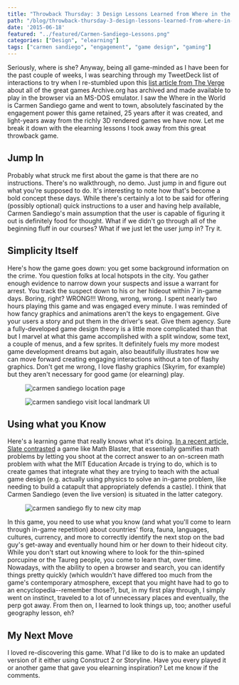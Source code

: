 ```yaml
---
title: "Throwback Thursday: 3 Design Lessons Learned from Where in the World is Carmen Sandiego"
path: "/blog/throwback-thursday-3-design-lessons-learned-from-where-in-the-world-is-carmen-sandiego"
date: '2015-06-18'
featured: "../featured/Carmen-Sandiego-Lessons.png"
categories: ["Design", "elearning"]
tags: ["carmen sandiego", "engagement", "game design", "gaming"]
---
```


Seriously, where is she? Anyway, being all game-minded as I have been for the past couple of weeks, I was searching through my TweetDeck list of interactions to try when I re-stumbled upon this [list article from The Verge](http://www.theverge.com/2015/1/5/7496855/internet-archive-ms-dos-emulator) about all of the great games Archive.org has archived and made available to play in the browser via an MS-DOS emulator. I saw the Where in the World is Carmen Sandiego game and went to town, absolutely fascinated by the engagement power this game retained, 25 years after it was created, and light-years away from the richly 3D rendered games we have now. Let me break it down with the elearning lessons I took away from this great throwback game.

## Jump In

Probably what struck me first about the game is that there are no instructions. There's no walkthrough, no demo. Just jump in and figure out what you're supposed to do. It's interesting to note how that's become a bold concept these days. While there's certainly a lot to be said for offering (possibly optional) quick instructions to a user and having help available, Carmen Sandiego's main assumption that the user is capable of figuring it out is definitely food for thought. What if we didn't go through all of the beginning fluff in our courses? What if we just let the user jump in? Try it.

## Simplicity Itself

Here's how the game goes down: you get some background information on the crime. You question folks at local hotspots in the city. You gather enough evidence to narrow down your suspects and issue a warrant for arrest. You track the suspect down to his or her hideout within 7 in-game days. Boring, right? WRONG!!! Wrong, wrong, wrong. I spent nearly two hours playing this game and was engaged every minute. I was reminded of how fancy graphics and animations aren't the keys to engagement. Give your users a story and put them in the driver's seat. Give them agency. Sure a fully-developed game design theory is a little more complicated than that but I marvel at what this game accomplished with a split window, some text, a couple of menus, and a few sprites. It definitely fuels my more modest game development dreams but again, also beautifully illustrates how we can move forward creating engaging interactions without a ton of flashy graphics. Don't get me wrong, I love flashy graphics (Skyrim, for example) but they aren't necessary for good game (or elearning) play.

<figure>
  <img
    sizes="(max-width: 810px) 100vw, 810px"
    srcset="https://res.cloudinary.com/dhdaswa6t/image/upload/f_auto,q_60,w_203/v1530396697/blog/CarmenSandiego1.png 203w,
            https://res.cloudinary.com/dhdaswa6t/image/upload/f_auto,q_60,w_405/v1530396697/blog/CarmenSandiego1.png 405w,
            https://res.cloudinary.com/dhdaswa6t/image/upload/f_auto,q_60,w_810/v1530396697/blog/CarmenSandiego1.png 810w,
            https://res.cloudinary.com/dhdaswa6t/image/upload/f_auto,q_60,w_1215/v1530396697/blog/CarmenSandiego1.png 1215w"
    src="https://res.cloudinary.com/dhdaswa6t/image/upload/f_auto,q_60,w_810/v1530396697/blog/CarmenSandiego1.png"
    alt="carmen sandiego location page" />
</figure>

<figure>
  <img
    sizes="(max-width: 810px) 100vw, 810px"
    srcset="https://res.cloudinary.com/dhdaswa6t/image/upload/f_auto,q_60,w_203/v1530396697/blog/CarmenSandiego3.png 203w,
            https://res.cloudinary.com/dhdaswa6t/image/upload/f_auto,q_60,w_405/v1530396697/blog/CarmenSandiego3.png 405w,
            https://res.cloudinary.com/dhdaswa6t/image/upload/f_auto,q_60,w_810/v1530396697/blog/CarmenSandiego3.png 810w,
            https://res.cloudinary.com/dhdaswa6t/image/upload/f_auto,q_60,w_1215/v1530396697/blog/CarmenSandiego3.png 1215w"
    src="https://res.cloudinary.com/dhdaswa6t/image/upload/f_auto,q_60,w_810/v1530396697/blog/CarmenSandiego3.png"
    alt="carmen sandiego visit local landmark UI" />
</figure>

## Using what you Know

Here's a learning game that really knows what it's doing. [In a recent article, Slate contrasted](http://www.slate.com/articles/technology/future_tense/2015/04/mit_s_education_arcade_promotes_games_not_gamification_in_schools.html?wpsrc=sh_all_dt_tw_top) a game like Math Blaster, that essentially gamifies math problems by letting you shoot at the correct answer to an on-screen math problem with what the MIT Education Arcade is trying to do, which is to create games that integrate what they are trying to teach with the actual game design (e.g. actually using physics to solve an in-game problem, like needing to build a catapult that appropriately defends a castle). I think that Carmen Sandiego (even the live version) is situated in the latter category.

<figure>
  <img
    sizes="(max-width: 810px) 100vw, 810px"
    srcset="https://res.cloudinary.com/dhdaswa6t/image/upload/f_auto,q_60,w_203/v1530396697/blog/CarmenSandiego2.png 203w,
            https://res.cloudinary.com/dhdaswa6t/image/upload/f_auto,q_60,w_405/v1530396697/blog/CarmenSandiego2.png 405w,
            https://res.cloudinary.com/dhdaswa6t/image/upload/f_auto,q_60,w_810/v1530396697/blog/CarmenSandiego2.png 810w,
            https://res.cloudinary.com/dhdaswa6t/image/upload/f_auto,q_60,w_1215/v1530396697/blog/CarmenSandiego2.png 1215w"
    src="https://res.cloudinary.com/dhdaswa6t/image/upload/f_auto,q_60,w_810/v1530396697/blog/CarmenSandiego2.png"
    alt="carmen sandiego fly to new city map" />
</figure>

In this game, you need to use what you know (and what you'll come to learn through in-game repetition) about countries' flora, fauna, languages, cultures, currency, and more to correctly identify the next stop on the bad guy's get-away and eventually hound him or her down to their hideout city. While you don't start out knowing where to look for the thin-spined porcupine or the Taureg people, you come to learn that, over time. Nowadays, with the ability to open a browser and search, you can identify things pretty quickly (which wouldn't have differed too much from the game's contemporary atmosphere, except that you might have had to go to an encyclopedia--remember those?), but, in my first play through, I simply went on instinct, traveled to a lot of unnecessary places and eventually, the perp got away. From then on, I learned to look things up, too; another useful geography lesson, eh?

## My Next Move

I loved re-discovering this game. What I'd like to do is to make an updated version of it either using Construct 2 or Storyline. Have you every played it or another game that gave you elearning inspiration? Let me know if the comments.
